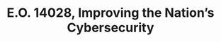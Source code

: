 ---
title: "E.O. 14028, Improving the Nation’s Cybersecurity"
description: "Agencies must accelerate efforts to implement zero trust architecture and enhanced cybersecurity measures like multi-factor authentication and encryption. This aims to protect sensitive systems from sophisticated threats.
There will be increased information sharing and coordination between agencies for cyber incident response. This includes adopting common response playbooks. Improved logging, data retention, and investigative capabilities will be prioritized. This aims to enable rapid detection, investigation, and remediation of cyber incidents across agencies. Agencies will be required to conduct an assessment of their most sensitive data and systems that are at high risk. This will inform plans for improving protections."
url-link: "https://www.federalregister.gov/documents/2021/05/17/2021-10460/improving-the-nations-cybersecurity"
type: "PDF"
gov-only: "false"
is-external: "true"
publication-date: "May 17, 2021"
reading-time: "15"
resource-type: "Guidance"
filter: "p-filter"
audience: "security-compliance"
branded-offerings: "acquisition-policy-it-category"
---